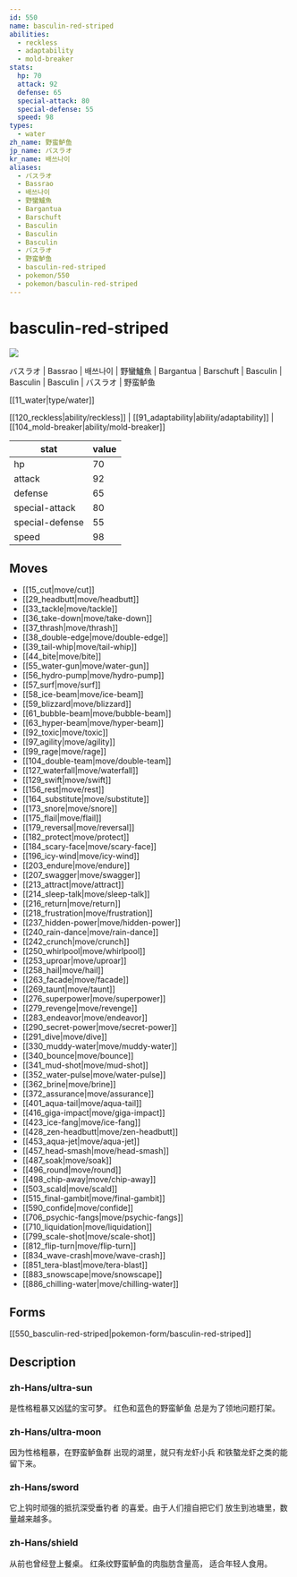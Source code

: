 ```yaml
---
id: 550
name: basculin-red-striped
abilities:
  - reckless
  - adaptability
  - mold-breaker
stats:
  hp: 70
  attack: 92
  defense: 65
  special-attack: 80
  special-defense: 55
  speed: 98
types:
  - water
zh_name: 野蛮鲈鱼
jp_name: バスラオ
kr_name: 배쓰나이
aliases:
  - バスラオ
  - Bassrao
  - 배쓰나이
  - 野蠻鱸魚
  - Bargantua
  - Barschuft
  - Basculin
  - Basculin
  - Basculin
  - バスラオ
  - 野蛮鲈鱼
  - basculin-red-striped
  - pokemon/550
  - pokemon/basculin-red-striped
---
```

# basculin-red-striped

![](https://raw.githubusercontent.com/PokeAPI/sprites/master/sprites/pokemon/550.png)

バスラオ | Bassrao | 배쓰나이 | 野蠻鱸魚 | Bargantua | Barschuft | Basculin | Basculin | Basculin | バスラオ | 野蛮鲈鱼

[[11_water|type/water]]

[[120_reckless|ability/reckless]] | [[91_adaptability|ability/adaptability]] | [[104_mold-breaker|ability/mold-breaker]]

|stat|value|
|---|---|
|hp|70|
|attack|92|
|defense|65|
|special-attack|80|
|special-defense|55|
|speed|98|


## Moves

- [[15_cut|move/cut]]
- [[29_headbutt|move/headbutt]]
- [[33_tackle|move/tackle]]
- [[36_take-down|move/take-down]]
- [[37_thrash|move/thrash]]
- [[38_double-edge|move/double-edge]]
- [[39_tail-whip|move/tail-whip]]
- [[44_bite|move/bite]]
- [[55_water-gun|move/water-gun]]
- [[56_hydro-pump|move/hydro-pump]]
- [[57_surf|move/surf]]
- [[58_ice-beam|move/ice-beam]]
- [[59_blizzard|move/blizzard]]
- [[61_bubble-beam|move/bubble-beam]]
- [[63_hyper-beam|move/hyper-beam]]
- [[92_toxic|move/toxic]]
- [[97_agility|move/agility]]
- [[99_rage|move/rage]]
- [[104_double-team|move/double-team]]
- [[127_waterfall|move/waterfall]]
- [[129_swift|move/swift]]
- [[156_rest|move/rest]]
- [[164_substitute|move/substitute]]
- [[173_snore|move/snore]]
- [[175_flail|move/flail]]
- [[179_reversal|move/reversal]]
- [[182_protect|move/protect]]
- [[184_scary-face|move/scary-face]]
- [[196_icy-wind|move/icy-wind]]
- [[203_endure|move/endure]]
- [[207_swagger|move/swagger]]
- [[213_attract|move/attract]]
- [[214_sleep-talk|move/sleep-talk]]
- [[216_return|move/return]]
- [[218_frustration|move/frustration]]
- [[237_hidden-power|move/hidden-power]]
- [[240_rain-dance|move/rain-dance]]
- [[242_crunch|move/crunch]]
- [[250_whirlpool|move/whirlpool]]
- [[253_uproar|move/uproar]]
- [[258_hail|move/hail]]
- [[263_facade|move/facade]]
- [[269_taunt|move/taunt]]
- [[276_superpower|move/superpower]]
- [[279_revenge|move/revenge]]
- [[283_endeavor|move/endeavor]]
- [[290_secret-power|move/secret-power]]
- [[291_dive|move/dive]]
- [[330_muddy-water|move/muddy-water]]
- [[340_bounce|move/bounce]]
- [[341_mud-shot|move/mud-shot]]
- [[352_water-pulse|move/water-pulse]]
- [[362_brine|move/brine]]
- [[372_assurance|move/assurance]]
- [[401_aqua-tail|move/aqua-tail]]
- [[416_giga-impact|move/giga-impact]]
- [[423_ice-fang|move/ice-fang]]
- [[428_zen-headbutt|move/zen-headbutt]]
- [[453_aqua-jet|move/aqua-jet]]
- [[457_head-smash|move/head-smash]]
- [[487_soak|move/soak]]
- [[496_round|move/round]]
- [[498_chip-away|move/chip-away]]
- [[503_scald|move/scald]]
- [[515_final-gambit|move/final-gambit]]
- [[590_confide|move/confide]]
- [[706_psychic-fangs|move/psychic-fangs]]
- [[710_liquidation|move/liquidation]]
- [[799_scale-shot|move/scale-shot]]
- [[812_flip-turn|move/flip-turn]]
- [[834_wave-crash|move/wave-crash]]
- [[851_tera-blast|move/tera-blast]]
- [[883_snowscape|move/snowscape]]
- [[886_chilling-water|move/chilling-water]]

## Forms



[[550_basculin-red-striped|pokemon-form/basculin-red-striped]]

## Description

### zh-Hans/ultra-sun

是性格粗暴又凶猛的宝可梦。
红色和蓝色的野蛮鲈鱼
总是为了领地问题打架。

### zh-Hans/ultra-moon

因为性格粗暴，在野蛮鲈鱼群
出现的湖里，就只有龙虾小兵
和铁螯龙虾之类的能留下来。

### zh-Hans/sword

它上钩时顽强的抵抗深受垂钓者
的喜爱。由于人们擅自把它们
放生到池塘里，数量越来越多。

### zh-Hans/shield

从前也曾经登上餐桌。
红条纹野蛮鲈鱼的肉脂肪含量高，
适合年轻人食用。

